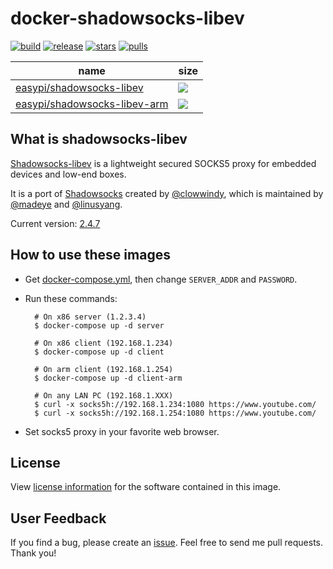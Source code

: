docker-shadowsocks-libev
========================

[![build](https://travis-ci.org/EasyPi/docker-shadowsocks-libev.svg)](https://travis-ci.org/EasyPi/docker-shadowsocks-libev)
[![release](https://img.shields.io/github/release/EasyPi/docker-shadowsocks-libev.svg)](https://github.com/EasyPi/docker-shadowsocks-libev/releases/latest)
[![stars](https://img.shields.io/docker/stars/easypi/shadowsocks-libev-arm.svg)](https://hub.docker.com/r/easypi/shadowsocks-libev-arm)
[![pulls](https://img.shields.io/docker/pulls/easypi/shadowsocks-libev-arm.svg)](https://hub.docker.com/r/easypi/shadowsocks-libev-arm)

name                               | size
---------------------------------- | ---------------------------------------------------------------------------
[easypi/shadowsocks-libev][11]     | ![](https://badge.imagelayers.io/easypi/shadowsocks-libev:latest.svg)
[easypi/shadowsocks-libev-arm][12] | ![](https://badge.imagelayers.io/easypi/shadowsocks-libev-arm:latest.svg)

## What is shadowsocks-libev

[Shadowsocks-libev][1] is a lightweight secured SOCKS5 proxy for embedded devices
and low-end boxes.

It is a port of [Shadowsocks][2] created by [@clowwindy][3], which is maintained by
[@madeye][4] and [@linusyang][5].

Current version: [2.4.7][6]

## How to use these images

- Get [docker-compose.yml][7], then change `SERVER_ADDR` and `PASSWORD`.

- Run these commands:

        # On x86 server (1.2.3.4)
        $ docker-compose up -d server

        # On x86 client (192.168.1.234)
        $ docker-compose up -d client

        # On arm client (192.168.1.254)
        $ docker-compose up -d client-arm

        # On any LAN PC (192.168.1.XXX)
        $ curl -x socks5h://192.168.1.234:1080 https://www.youtube.com/
        $ curl -x socks5h://192.168.1.254:1080 https://www.youtube.com/

- Set socks5 proxy in your favorite web browser.

## License

View [license information][9] for the software contained in this image.

## User Feedback

If you find a bug, please create an [issue][10].
Feel free to send me pull requests. Thank you!

[1]: http://shadowsocks.org/
[2]: https://github.com/shadowsocks/shadowsocks
[3]: https://github.com/clowwindy
[4]: https://github.com/madeye
[5]: https://github.com/linusyang
[6]: https://github.com/shadowsocks/shadowsocks-libev/releases/tag/v2.4.7
[7]: https://github.com/EasyPi/docker-shadowsocks-libev/raw/master/docker-compose.yml
[8]: https://duckduckgo.com/?q=password+12&t=ffsb&ia=answer
[9]: https://github.com/shadowsocks/shadowsocks-libev#license
[10]: https://github.com/EasyPi/docker-shadowsocks-libev/issues
[11]: https://hub.docker.com/r/easypi/shadowsocks-libev/
[12]: https://hub.docker.com/r/easypi/shadowsocks-libev-arm/
